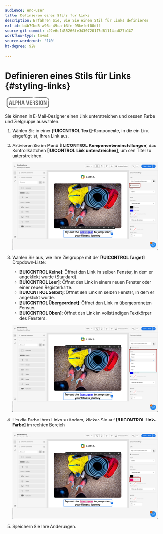 ```yaml
---
audience: end-user
title: Definieren eines Stils für Links
description: Erfahren Sie, wie Sie einen Stil für Links definieren
exl-id: b4b79bd5-a96c-49ca-b3fe-95befef00dff
source-git-commit: c92e6c1455266fe3430720117d61114ba027b187
workflow-type: tm+mt
source-wordcount: '140'
ht-degree: 92%

---
```


# Definieren eines Stils für Links {#styling-links}

![](../assets/do-not-localize/badge.png)

Sie können in E-Mail-Designer einen Link unterstreichen und dessen Farbe und Zielgruppe auswählen.

1. Wählen Sie in einer **[!UICONTROL Text]**-Komponente, in die ein Link eingefügt ist, Ihren Link aus.

1. Aktivieren Sie im Menü **[!UICONTROL Komponenteneinstellungen]** das Kontrollkästchen **[!UICONTROL Link unterstreichen]**, um den Titel zu unterstreichen.

   ![](assets/link_1.png)

1. Wählen Sie aus, wie Ihre Zielgruppe mit der **[!UICONTROL Target]** Dropdown-Liste:

   * **[!UICONTROL Keine]**: Öffnet den Link im selben Fenster, in dem er angeklickt wurde (Standard).
   * **[!UICONTROL Leer]**: Öffnet den Link in einem neuen Fenster oder einer neuen Registerkarte.
   * **[!UICONTROL Selbst]**: Öffnet den Link im selben Fenster, in dem er angeklickt wurde.
   * **[!UICONTROL Übergeordnet]**: Öffnet den Link im übergeordneten Fenster.
   * **[!UICONTROL Oben]**: Öffnet den Link im vollständigen Textkörper des Fensters.

   ![](assets/link_2.png)

1. Um die Farbe Ihres Links zu ändern, klicken Sie auf **[!UICONTROL Link-Farbe]** im rechten Bereich

   ![](assets/link_3.png)

1. Speichern Sie Ihre Änderungen.
